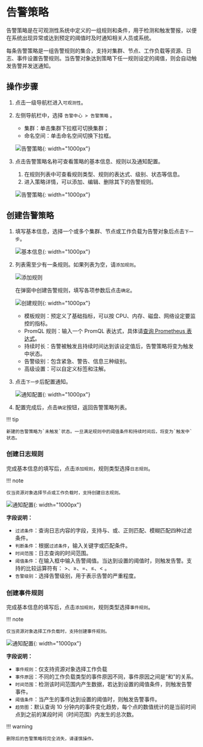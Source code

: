 # 告警策略

告警策略是在可观测性系统中定义的一组规则和条件，用于检测和触发警报，以便在系统出现异常或达到预定的阈值时及时通知相关人员或系统。

每条告警策略是一组告警规则的集合，支持对集群、节点、工作负载等资源、日志、事件设置告警规则。当告警对象达到策略下任一规则设定的阈值，则会自动触发告警并发送通知。

## 操作步骤

1. 点击一级导航栏进入`可观测性`。
2. 左侧导航栏中，选择 `告警中心 > 告警策略` 。

    - 集群：单击集群下拉框可切换集群；
    - 命名空间：单击命名空间切换下拉框。

    ![告警策略](../../images/policy00.png){: width="1000px"}

3. 点击告警策略名称可查看策略的基本信息、规则以及通知配置。

    1. 在规则列表中可查看规则类型、规则的表达式、级别、状态等信息。
    2. 进入策略详情，可以添加、编辑、删除其下的告警规则。

    ![告警策略](../../images/policy06.png){: width="1000px"}

## 创建告警策略

1. 填写基本信息，选择一个或多个集群、节点或工作负载为告警对象后点击`下一步`。

    ![基本信息](../../images/policy01.png){: width="1000px"}

2. 列表需至少有一条规则。如果列表为空，请`添加规则`。

    ![添加规则](https://docs.daocloud.io/daocloud-docs-images/docs/zh/docs/insight/images/alert-policy04.png)

    在弹窗中创建告警规则，填写各项参数后点击`确定`。

    ![创建规则](../../images/policy04.png){: width="1000px"}

    - 模板规则：预定义了基础指标，可以按 CPU、内存、磁盘、网络设定要监控的指标。
    - PromQL 规则：输入一个 PromQL 表达式，具体请[查询 Prometheus 表达式](https://prometheus.io/docs/prometheus/latest/querying/basics/)。
    - 持续时长：告警被触发且持续时间达到该设定值后，告警策略将变为触发中状态。
    - 告警级别：包含紧急、警告、信息三种级别。
    - 高级设置：可以自定义标签和注解。

3. 点击`下一步`后配置通知。

    ![通知配置](../../images/policy05.png){: width="1000px"}

4. 配置完成后，点击`确定`按钮，返回告警策略列表。

!!! tip

    新建的告警策略为`未触发`状态。一旦满足规则中的阈值条件和持续时间后，将变为`触发中`状态。

### 创建日志规则

完成基本信息的填写后，点击`添加规则`，规则类型选择`日志规则`。

!!! note

    仅当资源对象选择节点或工作负载时，支持创建日志规则。

![通知配置](../../images/policy10.png){: width="1000px"}

**字段说明：**

- `过滤条件`：查询日志内容的字段，支持与、或、正则匹配、模糊匹配四种过滤条件。
- `判断条件`：根据`过滤条件`，输入关键字或匹配条件。
- `时间范围`：日志查询的时间范围。
- `阈值条件`：在输入框中输入告警阈值。当达到设置的阈值时，则触发告警。支持的比较运算符有： >、≥、=、≤、< 。
- `告警级别`：选择告警级别，用于表示告警的严重程度。

### 创建事件规则

完成基本信息的填写后，点击`添加规则`，规则类型选择`事件规则`。

!!! note

    仅当资源对象选择工作负载时，支持创建事件规则。

![通知配置](../../images/policy04.png){: width="1000px"}

**字段说明：**

- `事件规则`：仅支持资源对象选择工作负载
- `事件原因`：不同的工作负载类型的事件原因不同，事件原因之间是“和”的关系。
- `时间范围`：检测该时间范围内产生数据，若达到设置的阈值条件，则触发告警事件。
- `阈值条件`：当产生的事件达到设置的阈值时，则触发告警事件。
- `趋势图`：默认查询 10 分钟内的事件变化趋势，每个点的数值统计的是当前时间点到之前的某段时间（时间范围）内发生的总次数。

!!! warning

    删除后的告警策略将完全消失，请谨慎操作。
